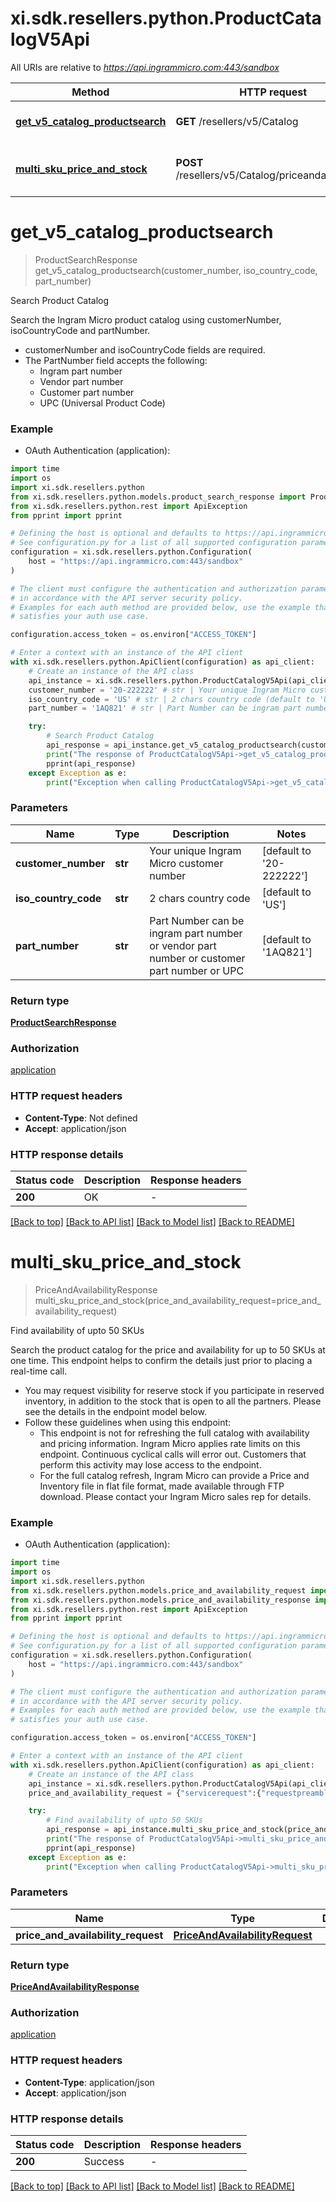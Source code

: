 # xi.sdk.resellers.python.ProductCatalogV5Api

All URIs are relative to *https://api.ingrammicro.com:443/sandbox*

Method | HTTP request | Description
------------- | ------------- | -------------
[**get_v5_catalog_productsearch**](ProductCatalogV5Api.md#get_v5_catalog_productsearch) | **GET** /resellers/v5/Catalog | Search Product Catalog
[**multi_sku_price_and_stock**](ProductCatalogV5Api.md#multi_sku_price_and_stock) | **POST** /resellers/v5/Catalog/priceandavailability | Find availability of upto 50 SKUs


# **get_v5_catalog_productsearch**
> ProductSearchResponse get_v5_catalog_productsearch(customer_number, iso_country_code, part_number)

Search Product Catalog

Search the Ingram Micro product catalog using customerNumber, isoCountryCode and partNumber.<ul><li>customerNumber and isoCountryCode fields are required.</li><li>The PartNumber field accepts the following:<ul><li>Ingram part number</li><li>Vendor part number</li><li>Customer part number</li><li>UPC (Universal Product Code)</li></ul></li></ul>

### Example

* OAuth Authentication (application):

```python
import time
import os
import xi.sdk.resellers.python
from xi.sdk.resellers.python.models.product_search_response import ProductSearchResponse
from xi.sdk.resellers.python.rest import ApiException
from pprint import pprint

# Defining the host is optional and defaults to https://api.ingrammicro.com:443/sandbox
# See configuration.py for a list of all supported configuration parameters.
configuration = xi.sdk.resellers.python.Configuration(
    host = "https://api.ingrammicro.com:443/sandbox"
)

# The client must configure the authentication and authorization parameters
# in accordance with the API server security policy.
# Examples for each auth method are provided below, use the example that
# satisfies your auth use case.

configuration.access_token = os.environ["ACCESS_TOKEN"]

# Enter a context with an instance of the API client
with xi.sdk.resellers.python.ApiClient(configuration) as api_client:
    # Create an instance of the API class
    api_instance = xi.sdk.resellers.python.ProductCatalogV5Api(api_client)
    customer_number = '20-222222' # str | Your unique Ingram Micro customer number (default to '20-222222')
    iso_country_code = 'US' # str | 2 chars country code (default to 'US')
    part_number = '1AQ821' # str | Part Number can be ingram part number or vendor part number or customer part number or UPC (default to '1AQ821')

    try:
        # Search Product Catalog
        api_response = api_instance.get_v5_catalog_productsearch(customer_number, iso_country_code, part_number)
        print("The response of ProductCatalogV5Api->get_v5_catalog_productsearch:\n")
        pprint(api_response)
    except Exception as e:
        print("Exception when calling ProductCatalogV5Api->get_v5_catalog_productsearch: %s\n" % e)
```



### Parameters


Name | Type | Description  | Notes
------------- | ------------- | ------------- | -------------
 **customer_number** | **str**| Your unique Ingram Micro customer number | [default to &#39;20-222222&#39;]
 **iso_country_code** | **str**| 2 chars country code | [default to &#39;US&#39;]
 **part_number** | **str**| Part Number can be ingram part number or vendor part number or customer part number or UPC | [default to &#39;1AQ821&#39;]

### Return type

[**ProductSearchResponse**](ProductSearchResponse.md)

### Authorization

[application](../README.md#application)

### HTTP request headers

 - **Content-Type**: Not defined
 - **Accept**: application/json

### HTTP response details

| Status code | Description | Response headers |
|-------------|-------------|------------------|
**200** | OK |  -  |

[[Back to top]](#) [[Back to API list]](../README.md#documentation-for-api-endpoints) [[Back to Model list]](../README.md#documentation-for-models) [[Back to README]](../README.md)

# **multi_sku_price_and_stock**
> PriceAndAvailabilityResponse multi_sku_price_and_stock(price_and_availability_request=price_and_availability_request)

Find availability of upto 50 SKUs

Search the product catalog for the price and availability for up to 50 SKUs at one time. This endpoint helps to confirm the details just prior to placing a real-time call.<ul><li>You may request visibility for reserve stock if you participate in reserved inventory, in addition to the stock that is open to all the partners. Please see the details in the endpoint model below.</li><li>Follow these guidelines when using this endpoint:<ul><li>This endpoint is not for refreshing the full catalog with availability and pricing information. Ingram Micro applies rate limits on this endpoint. Continuous cyclical calls will error out. Customers that perform this activity may lose access to the endpoint.</li><li>For the full catalog refresh, Ingram Micro can provide a Price and Inventory file in flat file format, made available through FTP download. Please contact your Ingram Micro sales rep for details.</li></ul></li></ul>

### Example

* OAuth Authentication (application):

```python
import time
import os
import xi.sdk.resellers.python
from xi.sdk.resellers.python.models.price_and_availability_request import PriceAndAvailabilityRequest
from xi.sdk.resellers.python.models.price_and_availability_response import PriceAndAvailabilityResponse
from xi.sdk.resellers.python.rest import ApiException
from pprint import pprint

# Defining the host is optional and defaults to https://api.ingrammicro.com:443/sandbox
# See configuration.py for a list of all supported configuration parameters.
configuration = xi.sdk.resellers.python.Configuration(
    host = "https://api.ingrammicro.com:443/sandbox"
)

# The client must configure the authentication and authorization parameters
# in accordance with the API server security policy.
# Examples for each auth method are provided below, use the example that
# satisfies your auth use case.

configuration.access_token = os.environ["ACCESS_TOKEN"]

# Enter a context with an instance of the API client
with xi.sdk.resellers.python.ApiClient(configuration) as api_client:
    # Create an instance of the API class
    api_instance = xi.sdk.resellers.python.ProductCatalogV5Api(api_client)
    price_and_availability_request = {"servicerequest":{"requestpreamble":{"customernumber":"20-222223","isocountrycode":"US"},"priceandstockrequest":{"showwarehouseavailability":"True","extravailabilityflag":"Y","item":[{"ingrampartnumber":"TB6489","quantity":1},{"ingrampartnumber":"1AQ821","quantity":1}],"includeallsystems":false}}} # PriceAndAvailabilityRequest |  (optional)

    try:
        # Find availability of upto 50 SKUs
        api_response = api_instance.multi_sku_price_and_stock(price_and_availability_request=price_and_availability_request)
        print("The response of ProductCatalogV5Api->multi_sku_price_and_stock:\n")
        pprint(api_response)
    except Exception as e:
        print("Exception when calling ProductCatalogV5Api->multi_sku_price_and_stock: %s\n" % e)
```



### Parameters


Name | Type | Description  | Notes
------------- | ------------- | ------------- | -------------
 **price_and_availability_request** | [**PriceAndAvailabilityRequest**](PriceAndAvailabilityRequest.md)|  | [optional] 

### Return type

[**PriceAndAvailabilityResponse**](PriceAndAvailabilityResponse.md)

### Authorization

[application](../README.md#application)

### HTTP request headers

 - **Content-Type**: application/json
 - **Accept**: application/json

### HTTP response details

| Status code | Description | Response headers |
|-------------|-------------|------------------|
**200** | Success |  -  |

[[Back to top]](#) [[Back to API list]](../README.md#documentation-for-api-endpoints) [[Back to Model list]](../README.md#documentation-for-models) [[Back to README]](../README.md)

